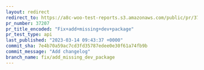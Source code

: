 ```yaml
---
layout: redirect
redirect_to: https://a8c-woo-test-reports.s3.amazonaws.com/public/pr/37207/api/index.html
pr_number: 37207
pr_title_encoded: "Fix+add+missing+dev+package"
pr_test_type: api
last_published: "2023-03-14 09:43:37 +0000"
commit_sha: 7e4b70a59ac7cd3fd35787edee0e30f61a74fb9b
commit_message: "Add changelog"
branch_name: fix/add_missing_dev_package
---
```

